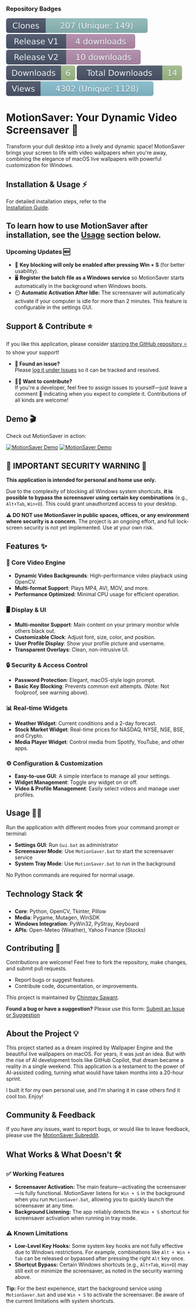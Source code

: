 
### Repository Badges

![Total Clones](https://github.com/chinmay-sawant/MotionSaver/blob/master/.github/badges/clones_badge.svg)
![Release V1](https://github.com/chinmay-sawant/MotionSaver/blob/master/.github/badges/release_V1_badge.svg)
![Release V2](https://github.com/chinmay-sawant/MotionSaver/blob/master/.github/badges/release_V2_badge.svg)
![Release Downloads](https://github.com/chinmay-sawant/MotionSaver/blob/master/.github/badges/release_downloads_badge.svg)
![Total Downloads](https://github.com/chinmay-sawant/MotionSaver/blob/master/.github/badges/total_downloads_badge.svg)
![Total Views](https://github.com/chinmay-sawant/MotionSaver/blob/master/.github/badges/views_badge.svg)

# MotionSaver: Your Dynamic Video Screensaver 🚀

Transform your dull desktop into a lively and dynamic space! MotionSaver brings your screen to life with video wallpapers when you're away, combining the elegance of macOS live wallpapers with powerful customization for Windows.

## Installation & Usage ⚡

For detailed installation steps, refer to the  
[Installation Guide](https://github.com/chinmay-sawant/MotionSaver/blob/master/Installation/Installation.md).

To learn how to use MotionSaver after installation, see the [Usage](#usage-) section below.
---

### Upcoming Updates 🆕
- 🔑 **Key blocking will only be enabled after pressing Win + S** (for better usability).
- 🖥️ **Register the batch file as a Windows service** so MotionSaver starts automatically in the background when Windows boots.
- ⏲️ **Automatic Activation After Idle:** The screensaver will automatically activate if your computer is idle for more than 2 minutes. This feature is configurable in the settings GUI.

## Support & Contribute ⭐

If you like this application, please consider [starring the GitHub repository ⭐](https://github.com/chinmay-sawant/MotionSaver) to show your support!

- **🐞 Found an issue?**  
    Please [log it under Issues](https://github.com/chinmay-sawant/MotionSaver/issues) so it can be tracked and resolved.

- **👩‍💻 Want to contribute?**  
    If you're a developer, feel free to assign issues to yourself—just leave a comment 📝 indicating when you expect to complete it. Contributions of all kinds are welcome!

## Demo 🎬

Check out MotionSaver in action:

[![MotionSaver Demo](http://img.youtube.com/vi/8JzlZ49vus4/0.jpg)](https://www.youtube.com/watch?v=8JzlZ49vus4)
[![MotionSaver Demo](http://img.youtube.com/vi/3UxKSrSMv0o/0.jpg)](https://www.youtube.com/watch?v=3UxKSrSMv0o)

## 🚨 IMPORTANT SECURITY WARNING 🚨

**This application is intended for personal and home use only.**

Due to the complexity of blocking all Windows system shortcuts, **it is possible to bypass the screensaver using certain key combinations** (e.g., `Alt+Tab`, `Win+D`). This could grant unauthorized access to your desktop.

**⚠️ DO NOT use MotionSaver in public spaces, offices, or any environment where security is a concern.** The project is an ongoing effort, and full lock-screen security is not yet implemented. Use at your own risk.

## Features ✨

### 🎥 Core Video Engine
- **Dynamic Video Backgrounds**: High-performance video playback using OpenCV.
- **Multi-format Support**: Plays MP4, AVI, MOV, and more.
- **Performance Optimized**: Minimal CPU usage for efficient operation.

### 🖥️ Display & UI
- **Multi-monitor Support**: Main content on your primary monitor while others black out.
- **Customizable Clock**: Adjust font, size, color, and position.
- **User Profile Display**: Show your profile picture and username.
- **Transparent Overlays**: Clean, non-intrusive UI.

### 🔒 Security & Access Control
- **Password Protection**: Elegant, macOS-style login prompt.
- **Basic Key Blocking**: Prevents common exit attempts. (Note: Not foolproof, see warning above).

### 📊 Real-time Widgets
- **Weather Widget**: Current conditions and a 2-day forecast.
- **Stock Market Widget**: Real-time prices for NASDAQ, NYSE, NSE, BSE, and Crypto.
- **Media Player Widget**: Control media from Spotify, YouTube, and other apps.

### ⚙️ Configuration & Customization
- **Easy-to-use GUI**: A simple interface to manage all your settings.
- **Widget Management**: Toggle any widget on or off.
- **Video & Profile Management**: Easily select videos and manage user profiles.

## Usage 👨‍💻


Run the application with different modes from your command prompt or terminal:

-   **Settings GUI**: Run `Gui.bat` as administrator
-   **Screensaver Mode**: Use `MotionSaver.bat` to start the screensaver service
-   **System Tray Mode**: Use `MotionSaver.bat` to run in the background

No Python commands are required for normal usage.

## Technology Stack 🛠️

-   **Core**: Python, OpenCV, Tkinter, Pillow
-   **Media**: Pygame, Mutagen, WinSDK
-   **Windows Integration**: PyWin32, PyStray, Keyboard
-   **APIs**: Open-Meteo (Weather), Yahoo Finance (Stocks)

## Contributing 🤝

Contributions are welcome! Feel free to fork the repository, make changes, and submit pull requests.

-   Report bugs or suggest features.
-   Contribute code, documentation, or improvements.

This project is maintained by [Chinmay Sawant](https://github.com/chinmay-sawant).

**Found a bug or have a suggestion?**
Please use this form: [Submit an Issue or Suggestion](https://forms.gle/zhVFJnu5G1ySiBuC8)

## About the Project 💡

This project started as a dream inspired by Wallpaper Engine and the beautiful live wallpapers on macOS. For years, it was just an idea. But with the rise of AI development tools like GitHub Copilot, that dream became a reality in a single weekend. This application is a testament to the power of AI-assisted coding, turning what would have taken months into a 20-hour sprint.

I built it for my own personal use, and I'm sharing it in case others find it cool too. Enjoy!

## Community & Feedback

If you have any issues, want to report bugs, or would like to leave feedback, please use the [MotionSaver Subreddit](https://www.reddit.com/r/motionsaver/).

## What Works & What Doesn't 🛠️

### ✅ Working Features
- **Screensaver Activation:** The main feature—activating the screensaver—is fully functional. MotionSaver listens for `Win + S` in the background when you run `MotionSaver.bat`, allowing you to quickly launch the screensaver at any time.
- **Background Listening:** The app reliably detects the `Win + S` shortcut for screensaver activation when running in tray mode.

### ⚠️ Known Limitations
- **Low-Level Key Hooks:** Some system key hooks are not fully effective due to Windows restrictions. For example, combinations like `Alt + Win + Tab` can be released or bypassed after pressing the right `Alt` key once.
- **Shortcut Bypass:** Certain Windows shortcuts (e.g., `Alt+Tab`, `Win+D`) may still exit or minimize the screensaver, as noted in the security warning above.

**Tip:** For the best experience, start the background service using `MotionSaver.bat` and use `Win + S` to activate the screensaver. Be aware of the current limitations with system shortcuts.
